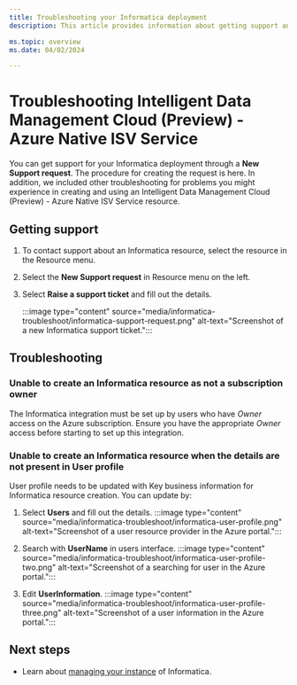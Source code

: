 ```yaml
---
title: Troubleshooting your Informatica deployment
description: This article provides information about getting support and troubleshooting an Informatica integration.

ms.topic: overview
ms.date: 04/02/2024

---
```


# Troubleshooting Intelligent Data Management Cloud (Preview) - Azure Native ISV Service

You can get support for your Informatica deployment through a **New Support request**. The procedure for creating the request is here. In addition, we included other troubleshooting for problems you might experience in creating and using an Intelligent Data Management Cloud (Preview) - Azure Native ISV Service resource.

## Getting support  

1. To contact support about an Informatica resource, select the resource in the Resource menu.

1. Select the **New Support request** in Resource menu on the left.

1. Select **Raise a support ticket** and fill out the details.

    :::image type="content" source="media/informatica-troubleshoot/informatica-support-request.png" alt-text="Screenshot of a new Informatica support ticket.":::

## Troubleshooting

### Unable to create an Informatica resource as not a subscription owner  

The Informatica integration must be set up by users who have _Owner_ access on the Azure subscription. Ensure you have the appropriate _Owner_ access before starting to set up this integration.

### Unable to create an Informatica resource when the details are not present in User profile

User profile needs to be updated with Key business information for Informatica resource creation. You can update by:

1. Select **Users** and fill out the details.
     :::image type="content" source="media/informatica-troubleshoot/informatica-user-profile.png" alt-text="Screenshot of a user resource provider in the Azure portal.":::

1. Search with **UserName** in users interface.
    :::image type="content" source="media/informatica-troubleshoot/informatica-user-profile-two.png" alt-text="Screenshot of a searching for user in the Azure portal.":::

1. Edit **UserInformation**.
    :::image type="content" source="media/informatica-troubleshoot/informatica-user-profile-three.png" alt-text="Screenshot of a user information in the Azure portal.":::

## Next steps

- Learn about [managing your instance](informatica-manage.md) of Informatica.
<!-- 
- Get started with Informatica – An Azure Native ISV Service on

fix  links when marketplace links work.
    > [!div class="nextstepaction"]
    > [Azure portal](https://portal.azure.com/#view/HubsExtension/BrowseResource/resourceType/informatica.informaticaPLUS%2FinformaticaDeployments)

    > [!div class="nextstepaction"]
    > [Azure Marketplace](https://azuremarketplace.microsoft.com/marketplace/apps/f5-networks.f5-informatica-for-azure?tab=Overview) 
-->
